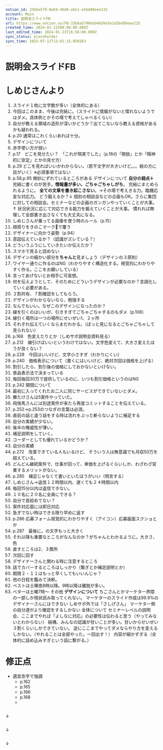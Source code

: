 ```yaml
---
notion_id: 33b6a579-0eb9-46d9-a5e1-e5bd88eee225
account: Main
title: 説明会スライドFB
url: https://www.notion.so/FB-33b6a5790eb946d9a5e1e5bd88eee225
created_time: 2024-01-21T08:08:00.000Z
last_edited_time: 2024-01-23T16:56:00.000Z
sync_status: placeholder
sync_time: 2025-07-12T15:01:15.050263
---
```

# 説明会スライドFB

# しめじさんより
1. スライド１枚に文字数が多い（全体的にある）
  1. 今回はこのまま、今後は完結に。（スライドに情報がないと喋れないようではダメ。具体例とかその場で考えてしゃべるくらい）
  1. 自分が教える領域の造形が深いかどうか？出てこないなら教える資格があるかも疑われる。
  1. p.20 通常はこれくらいあれば十分。
1. デザインについて
  1. 赤字使い方が弱い
  1. p.17　どこを見せたい？　「これが現実でした」（p.18の「開放」とか「精神的に安定」とかの見せ方）
  1. p.29 どこを見ればいいかわからない。（若干文字が大きいけど。。。絵の方に目がいく）※必須事項ではない
  1. p.58,p.95 微妙にずれているところがある
  デザインについて
  **自分の弱点↓**
  完結に書くのが苦手。**情報量が多い、ごちゃごちゃしがち**。
完結にまとめられるように。
  **全ての文章を書き起こさない**。→その場で考えきる力。臨機応変な対応力。
  どう鍛えるか？↓
個別の相談会などの企画もOK。さらに集団に対しての相談会。セミナーなどの企画のガンガンやっていくことが大事。
↑
状況状況に応じて対応できる能力を鍛えていくことが大事。
慣れれば無理して全部書き出さなくても大丈夫になる。
1. しめじさんが乗ってる画像を使う時のルール（p.15）
  1. 顔周りをきのこマーク🍄で覆う
1. デザイナーに向かう姿勢（p.94）
  1. 意図伝えているか？（認識がズレている？）
  1. どういうふうにしていきたいか伝えたか？
  1. スマホで見ると読めない
  1. デザインの細かい部分を**ちゃんと**見ましょう（デザインの３原則）
  1. ワイヤー通りに作るのはNG（わかりやすく構造化する。視覚的にわかりやすく作る。ここをお願いしている）
  1. 言ってあげないとお相手に可哀想。
  1. 何を伝えようとして、そのためにどういうデザインが必要なのか？言語化していく必要がある。
  1. ２割共有、７割確認をしてもらう。
1. デザインがわからないなら、勉強する
  1. なんでもいい。なぜこのデザインになったのか？
1. 線を引くのはいいが、引きすぎてごちゃごちゃするのもダメ（p.108）
  1. 線引く場所は一つの場所にせいぜい1、２ヶ所
  1. それぞれ伝えていくならまだわかる。（ぱっと見になるとごちゃごちゃして見られない）
1. p.168　色変えたりとか（しめサポ説明会資料見る）
1. p.212　線引けばいいというわけではない。文字色変えて、大きさ変えたほうが良くない？
1. p.228　今回はいいけど、文字小さすぎ（わかりにくい）
1. p.240　価格表示について（書くにはいいけど、絶対次回は価格を上げる）
  1. 割引したら、割引後の価格にしておかないといけない。
  1. 景品表示法で決まっている
  1. 毎回毎回30万で提供しているのに、いつも割引価格というのはNG
1. p.242 期間について
  1. 最初に入ってくれたお二人に同じサービスができていないとダメ。
  1. 舞たけさんは5案件やっていた。
  1. 飛侑馬さんには別途案件が来たら再度コミットすることを伝えている。
1. p.252→p.253のつなぎの言葉は必須。
  1. 直前の話と違う話をする時は流れをぶった斬らないように補足する
1. 自分の実績が少ない。
  1. 後半の権威性が薄い。
  1. 補足説明をしていく。
  1. コーダーとしても優れているかどうか？
  1. 自分の実績
1. p.272　改善できている人もいるけど、 そういう人は無意識でも月収50万を超えている。
  1. どんどん継続案件で、仕事が回って、単価を上げるぐらいしか、わざわざ営業するメリットがない。
1. p.285　補足じゃなくて書いといたほうがいい（明言する）
  1. しめじさん→返信１２時間以内、遅くても２４時間以内
  1. 毎回15分以内は返信できない。
  1. １０名に２０名に全員にできる？
  1. 自分で首絞めてない？
  1. 案件対応面には即日対応
  1. 急ぎでない時はできる限り早めに返す
1. p.286 応募フォーム視覚的にわかりやすく（アイコン）応募画面スクショとか
1. p.287　最後に。の文字もっと大きく
  1. それ以降も重要なところがなんなのか？がちゃんとわかるように。大きさ、色
1. 直すところは2、３箇所
1. 次回に回す
  1. デザイナーさんと関わる時に注意するところ
  1. 話でカバーするところはしっかり（繋ぎとか補足説明とか）
1. 期限２・１１はもっと早くしてもいいんじゃ？
  1. 他の日程を鑑みて決断。
  1. ベストは土曜夜8時以降。9時以降は離脱が多い。
  1. ベターは土曜7時〜
その他
**デザインについて**
  ちこさんとかマーケター界隈の一部しか現状読み取ってくれない。
  マーケターのスライド作成は99.9%のデザイナーさんにはできない
  しめサポ外では「さしげさん」
  マーケター側の自分達がより確認をするしかない
全体について
  セミナーレベルの説明会、ここまでやれば「よしなに対応」の必要性は伝わると思う（やってみないとわからない）
結構、みんなの認識が甘いことが多い。甘いからせいぜい３割くらいしかできていない。
逆にここまでやってダメならやり方を変えるしかない。（やれることは全部やった。一回出す！）
  内容が細かずぎる（全体的に詰め込みすぎという話に繋がる。）
# 修正点
- 適宜赤字で強調
  - p.162
  - p.165
  - p.166
  - p.168
  - 
```plain text

```
↓
```plain text

```
↓
```plain text

```
↓
```plain text

```